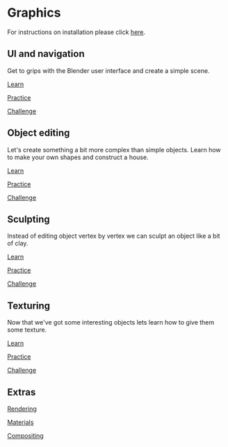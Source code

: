 # Graphics

For instructions on installation please click [here](installation.md).

## UI and navigation
Get to grips with the Blender user interface and create a simple scene.

[Learn](Intro/learn.md)

[Practice](Intro/practice.md)

[Challenge](Intro/challenge.md)

## Object editing
Let's create something a bit more complex than simple objects.
Learn how to make your own shapes and construct a house.

[Learn](Editing/learn.md)

[Practice](Editing/practice.md)

[Challenge](Editing/challenge.md)

## Sculpting
Instead of editing object vertex by vertex we can sculpt an object like a bit of clay.

[Learn](Sculpting/learn.md)

[Practice](Sculpting/practice.md)

[Challenge](Sculpting/challenge.md)

## Texturing
Now that we've got some interesting objects lets learn how to give them some texture.

[Learn](Texturing/learn.md)

[Practice](Texturing/practice.md)

[Challenge](Texturing/challenge.md)

## Extras

[Rendering](Rendering/learn.md)

[Materials](Materials/learn.md)

[Compositing](Compositing/learn.md)
